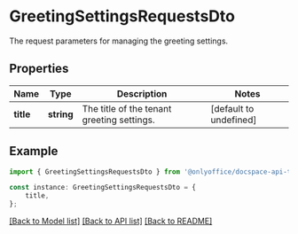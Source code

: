 # GreetingSettingsRequestsDto

The request parameters for managing the greeting settings.

## Properties

Name | Type | Description | Notes
------------ | ------------- | ------------- | -------------
**title** | **string** | The title of the tenant greeting settings. | [default to undefined]

## Example

```typescript
import { GreetingSettingsRequestsDto } from '@onlyoffice/docspace-api-typescript';

const instance: GreetingSettingsRequestsDto = {
    title,
};
```

[[Back to Model list]](../README.md#documentation-for-models) [[Back to API list]](../README.md#documentation-for-api-endpoints) [[Back to README]](../README.md)
